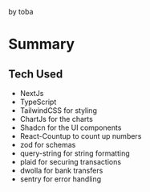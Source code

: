 by toba

# Summary

## Tech Used
- NextJs
- TypeScript
- TailwindCSS for styling
- ChartJs for the charts
- Shadcn for the UI components
- React-Countup to count up numbers
- zod for schemas
- query-string for string formatting
- plaid for securing transactions
- dwolla for bank transfers
- sentry for error handling